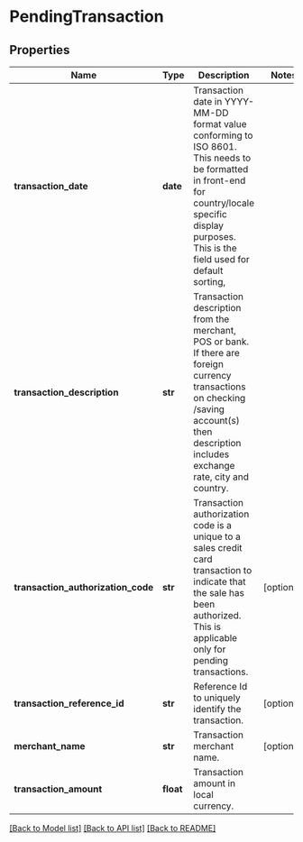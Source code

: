 # PendingTransaction

## Properties
Name | Type | Description | Notes
------------ | ------------- | ------------- | -------------
**transaction_date** | **date** | Transaction date in YYYY-MM-DD format value conforming to ISO 8601. This needs to be formatted in front-end for country/locale specific display purposes. This is the field used for default sorting, | 
**transaction_description** | **str** | Transaction description from the merchant, POS or bank. If there are foreign currency transactions on checking /saving account(s) then description includes exchange rate, city and country. | 
**transaction_authorization_code** | **str** | Transaction authorization code is a unique to a sales credit card transaction to indicate that the sale has been authorized. This is applicable only for pending transactions. | [optional] 
**transaction_reference_id** | **str** | Reference Id to uniquely identify the transaction. | [optional] 
**merchant_name** | **str** | Transaction merchant name. | [optional] 
**transaction_amount** | **float** | Transaction amount in local currency. | 

[[Back to Model list]](../README.md#documentation-for-models) [[Back to API list]](../README.md#documentation-for-api-endpoints) [[Back to README]](../README.md)

